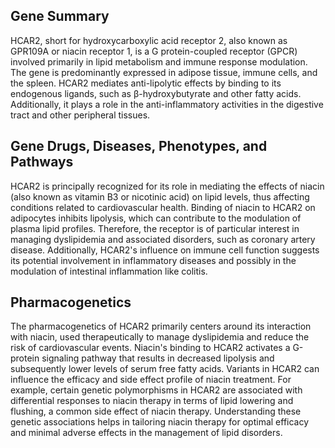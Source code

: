## Gene Summary
HCAR2, short for hydroxycarboxylic acid receptor 2, also known as GPR109A or niacin receptor 1, is a G protein-coupled receptor (GPCR) involved primarily in lipid metabolism and immune response modulation. The gene is predominantly expressed in adipose tissue, immune cells, and the spleen. HCAR2 mediates anti-lipolytic effects by binding to its endogenous ligands, such as β-hydroxybutyrate and other fatty acids. Additionally, it plays a role in the anti-inflammatory activities in the digestive tract and other peripheral tissues.

## Gene Drugs, Diseases, Phenotypes, and Pathways
HCAR2 is principally recognized for its role in mediating the effects of niacin (also known as vitamin B3 or nicotinic acid) on lipid levels, thus affecting conditions related to cardiovascular health. Binding of niacin to HCAR2 on adipocytes inhibits lipolysis, which can contribute to the modulation of plasma lipid profiles. Therefore, the receptor is of particular interest in managing dyslipidemia and associated disorders, such as coronary artery disease. Additionally, HCAR2's influence on immune cell function suggests its potential involvement in inflammatory diseases and possibly in the modulation of intestinal inflammation like colitis.

## Pharmacogenetics
The pharmacogenetics of HCAR2 primarily centers around its interaction with niacin, used therapeutically to manage dyslipidemia and reduce the risk of cardiovascular events. Niacin's binding to HCAR2 activates a G-protein signaling pathway that results in decreased lipolysis and subsequently lower levels of serum free fatty acids. Variants in HCAR2 can influence the efficacy and side effect profile of niacin treatment. For example, certain genetic polymorphisms in HCAR2 are associated with differential responses to niacin therapy in terms of lipid lowering and flushing, a common side effect of niacin therapy. Understanding these genetic associations helps in tailoring niacin therapy for optimal efficacy and minimal adverse effects in the management of lipid disorders.